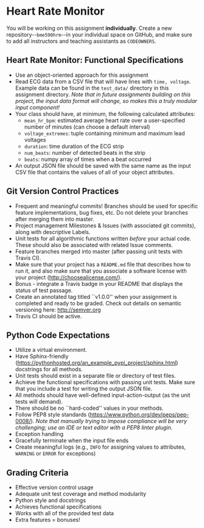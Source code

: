 # Heart Rate Monitor

You will be working on this assignment **individually**.  Create a new
repository--`bme590hrm`--in your individual space on GitHub, and make sure to
add all instructors and teaching assistants as `CODEOWNERS`.

## Heart Rate Monitor: Functional Specifications
  + Use an object-oriented approach for this assignment
  + Read ECG data from a CSV file that will have lines with `time, voltage`.
    Example data can be found in the `test_data/` directory in this assignment
    directory.  *Note that in future assignments building on this project, the
    input data format will change, so makes this a truly modular input
    component!*
  + Your class should have, at minimum, the following calculated attributes:
    - `mean_hr_bpm`: estimated average heart rate over a user-specified number
      of minutes (can choose a default interval)
    - `voltage_extremes`: tuple containing minimum and maximum lead voltages
    - `duration`: time duration of the ECG strip
    - `num_beats`: number of detected beats in the strip
    - `beats`: numpy array of times when a beat occurred
  + An output JSON file should be saved with the same name as the input CSV
    file that contains the values of all of your object attributes.

## Git Version Control Practices
  + Frequent and meaningful commits!  Branches should be used for specific
    feature implementations, bug fixes, etc.  Do not delete your branches after
    merging them into master.
  + Project management Milestones \& Issues (with associated git commits),
    along with descriptive Labels.
  + Unit tests for all algorithmic functions written _before_ your
    actual code.  These should also be associated with related Issue comments.
  + Feature branches merged into master (after passing unit tests with Travis CI).
  + Make sure that your project has a `README.md` file that describes how
    to run it, and also make sure that you associate a software license with
    your project (http://choosealicense.com/).  
  + Bonus - integrate a Travis badge in your README that displays the status of test passage.
  + Create an annotated tag titled ``v1.0.0'' when your assignment is
    completed and ready to be graded.  Check out details on semantic versioning
    here: http://semver.org
  + Travis CI should be active.

## Python Code Expectations
* Utilize a virtual environment.
* Have Sphinx-friendly
  (https://pythonhosted.org/an_example_pypi_project/sphinx.html) docstrings for
  all methods.  
* Unit tests should exist in a separate file or directory of test files. 
* Achieve the functional specifications with passing unit tests.  Make sure
  that you include a test for writing the output JSON file.
* All methods should have well-defined input-action-output (as the unit tests will demand).
* There should be no ``hard-coded'' values in your methods.
* Follow PEP8 style standards (https://www.python.org/dev/peps/pep-0008/).  *Note that manually trying to impose compliance will be very challenging; use
  an IDE or text editor with a PEP8 linter plugin.*
* Exception handling
* Gracefully terminate when the input file ends
* Create meaningful logs (e.g., `INFO` for assigning values to attributes,
  `WARNING` or `ERROR` for exceptions)

## Grading Criteria
* Effective version control usage
* Adequate unit test coverage and method modularity
* Python style and docstrings
* Achieves functional specifications
* Works with all of the provided test data
* Extra features = bonuses!
